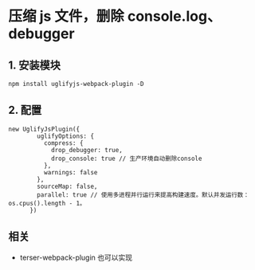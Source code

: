 # 压缩 js 文件，删除 console.log、debugger

## 1. 安装模块

```
npm install uglifyjs-webpack-plugin -D
```

## 2. 配置

```
new UglifyJsPlugin({
        uglifyOptions: {
          compress: {
            drop_debugger: true,
            drop_console: true // 生产环境自动删除console
          },
          warnings: false
        },
        sourceMap: false,
        parallel: true // 使用多进程并行运行来提高构建速度。默认并发运行数：os.cpus().length - 1。
      })
```

## 相关

- terser-webpack-plugin 也可以实现
